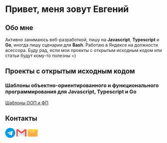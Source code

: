 # Привет, меня зовут Евгений

## Обо мне

Активно занимаюсь веб-разработкой, пишу на **Javascript**, **Typescript** и **Go**, иногда пишу сценарии для **Bash**. Работаю в Яндексе на должности асессора. Буду рад, если мои проекты с открытым исходным кодом или статьи будут кому-то полезны =)

## Проекты с открытым исходным кодом

### Шаблоны объектно-ориентированного и функционального программирования для Javascript, Typescript и Go

[Шаблоны ООП и ФП](https://github.com/evgenylyozin/patterns)

## Контакты

[![телеграм](./icons/telegram.png)](https://t.me/evgenylyozin)
[![gmail](./icons/gmail.png)](mailto:evgenylyozindev@gmail.com)
[![yandex mail](./icons/email.png)](mailto:evgenylyozindev@yandex.ru)
